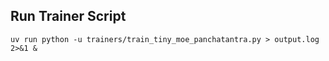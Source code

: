 
## Run Trainer Script
`uv run python -u trainers/train_tiny_moe_panchatantra.py > output.log 2>&1 &`